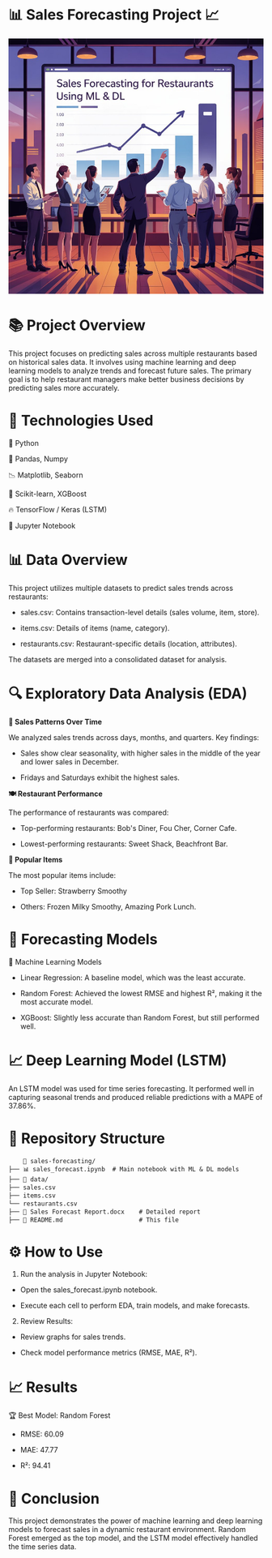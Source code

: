 
# 📊 Sales Forecasting Project 📈
![image alt](https://github.com/SyedAliNice/Sales-forecast/blob/0b5079f32e3ef2918c0d286329493beebbc53795/a-digital-illustration-of-a-modern-busin_QVg0fh3wTVe7nwSta5HEVg_QsHiBmfORbqy_brLBQ3jyg-fotor-20250407121650.jpg)
#   📚 Project Overview
This project focuses on predicting sales across multiple restaurants based on historical sales data. It involves using machine learning and deep learning models to analyze trends and forecast future sales. The primary goal is to help restaurant managers make better business decisions by predicting sales more accurately.

#   🧠 Technologies Used

📘 Python

📗 Pandas, Numpy

   📉 Matplotlib, Seaborn

   🤖 Scikit-learn, XGBoost

   🔥 TensorFlow / Keras (LSTM)

   📁 Jupyter Notebook

#   📊 Data Overview
This project utilizes multiple datasets to predict sales trends across restaurants:

-   sales.csv: Contains transaction-level details (sales volume, item, store).

-   items.csv: Details of items (name, category).

-   restaurants.csv: Restaurant-specific details (location, attributes).

The datasets are merged into a consolidated dataset for analysis.

#   🔍 Exploratory Data Analysis (EDA)
**📅 Sales Patterns Over Time**

We analyzed sales trends across days, months, and quarters. Key findings:

-   Sales show clear seasonality, with higher sales in the middle of the year and lower sales in December.

-   Fridays and Saturdays exhibit the highest sales.

**🍽️ Restaurant Performance**

The performance of restaurants was compared:

-   Top-performing restaurants: Bob's Diner, Fou Cher, Corner Cafe.

-   Lowest-performing restaurants: Sweet Shack, Beachfront Bar.

**🍴 Popular Items**

The most popular items include:

-   Top Seller: Strawberry Smoothy

-   Others: Frozen Milky Smoothy, Amazing Pork Lunch.
#   🧠 Forecasting Models
🧮 Machine Learning Models

-   Linear Regression: A baseline model, which was the least accurate.

-   Random Forest: Achieved the lowest RMSE and highest R², making it the most accurate model.

-   XGBoost: Slightly less accurate than Random Forest, but still performed well.

#   📈 Deep Learning Model (LSTM)

An LSTM model was used for time series forecasting. It performed well in capturing seasonal trends and produced reliable predictions with a MAPE of 37.86%.
 #  📁 Repository Structure
        📁 sales-forecasting/
    ├── 📊 sales_forecast.ipynb  # Main notebook with ML & DL models
    ├── 📁 data/
    ├── sales.csv
    ├── items.csv
    └── restaurants.csv
    ├── 📄 Sales Forecast Report.docx    # Detailed report
    ├── 📄 README.md                     # This file
#   ⚙️ How to Use
1.  Run the analysis in Jupyter Notebook:

-   Open the sales_forecast.ipynb notebook.

-   Execute each cell to perform EDA, train models, and make forecasts.

2.  Review Results:

-   Review graphs for sales trends.

-   Check model performance metrics (RMSE, MAE, R²).
#   📈 Results
🏆 Best Model: Random Forest
-   RMSE: 60.09

-   MAE: 47.77

-   R²: 94.41
#   📄 Conclusion

This project demonstrates the power of machine learning and deep learning models to forecast sales in a dynamic restaurant environment. Random Forest emerged as the top model, and the LSTM model effectively handled the time series data.
